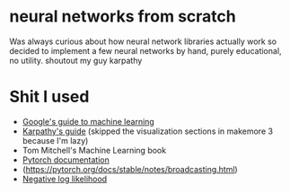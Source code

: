 # neural networks from scratch
Was always curious about how neural network libraries actually work so decided to implement a few neural networks by hand, purely educational, no utility. shoutout my guy karpathy

# Shit I used
- [Google's guide to machine learning](https://developers.google.com/machine-learning/)
- [Karpathy's guide](https://karpathy.ai/zero-to-hero.html) (skipped the visualization sections in makemore 3 because I'm lazy)
- Tom Mitchell's Machine Learning book
- [Pytorch documentation](https://pytorch.org/docs/stable/torch.html)
- (https://pytorch.org/docs/stable/notes/broadcasting.html)
- [Negative log likelihood](https://learningdaily.dev/understanding-maximum-likelihood-estimation-in-machine-learning-22b915c3e05a)
